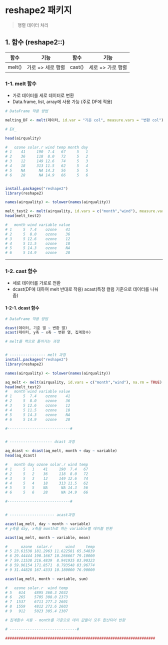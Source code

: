 # reshape2 패키지

> 행렬 데이터 처리



## 1. 함수 (reshape2::)

| 함수   | 기능              | 함수   | 기능              |
| ------ | ----------------- | ------ | ----------------- |
| melt() | 가로 => 세로 행렬 | cast() | 세로 => 가로 행렬 |



### 1-1. melt 함수

- 가로 데이터를 세로 데이터로 변환
- Data.frame, list, array에 사용 가능 (주로 DF에 적용)

```R
# DataFrame 적용 방법

melting_DF <- melt(데이터, id.var = "기준 col", measure.vars = "변환 col")

# EX_

head(airquality)

#   ozone solar.r wind temp month day
# 1    41     190  7.4   67     5   1
# 2    36     118  8.0   72     5   2
# 3    12     149 12.6   74     5   3
# 4    18     313 11.5   62     5   4
# 5    NA      NA 14.3   56     5   5
# 6    28      NA 14.9   66     5   6


install.packages("reshape2")
library(reshape2)

names(airquality) <- tolower(names(airquality))

melt_test2 <- melt(airquality, id.vars = c("month","wind"), measure.vars = "ozone")
head(melt_test2)

#   month wind variable value
# 1     5  7.4    ozone    41
# 2     5  8.0    ozone    36
# 3     5 12.6    ozone    12
# 4     5 11.5    ozone    18
# 5     5 14.3    ozone    NA
# 6     5 14.9    ozone    28
```

----



### 1-2. cast 함수

- 세로 데이터를 가로로 전환
- dcast(DF에 대하여 melt 반대로 작용) acast(특정 컬럼 기준으로 데이터를 나눠줌)



#### 1-2-1. dcast 함수

```R
# DataFrame 적용 방법

dcast(데이터, 기준 열 ~ 변환 열)
acast(데이터, y축 ~ x축 ~ 변환 열, 집계함수)

# melt를 역으로 풀어가는 과정


# ---------------- melt 과정
install.packages("reshape2")
library(reshape2)

names(airquality) <- tolower(names(airquality))

aq_melt <- melt(airquality, id.vars = c("month","wind"), na.rm = TRUE)
head(melt_test2)
#   month wind variable value
# 1     5  7.4    ozone    41
# 2     5  8.0    ozone    36
# 3     5 12.6    ozone    12
# 4     5 11.5    ozone    18
# 5     5 14.3    ozone    NA
# 6     5 14.9    ozone    28

#----------------------------#


# ------------------- dcast 과정

aq_dcast <- dcast(aq_melt, month + day ~ variable)
head(aq_dcast)

#   month day ozone solar.r wind temp
# 1     5   1    41     190  7.4   67
# 2     5   2    36     118  8.0   72
# 3     5   3    12     149 12.6   74
# 4     5   4    18     313 11.5   62
# 5     5   5    NA      NA 14.3   56
# 6     5   6    28      NA 14.9   66

#----------------------------#


# -------------------- acast과정

acast(aq_melt, day ~ month ~ variable)
# y축을 day, x축을 month로 하는 variable별 테이블 반환

acast(aq_melt, month ~ variable, mean)

#      ozone  solar.r      wind     temp
# 5 23.61538 181.2963 11.622581 65.54839
# 6 29.44444 190.1667 10.266667 79.10000
# 7 59.11538 216.4839  8.941935 83.90323
# 8 59.96154 171.8571  8.793548 83.96774
# 9 31.44828 167.4333 10.180000 76.90000

acast(aq_melt, month ~ variable, sum)

#   ozone solar.r  wind temp
# 5   614    4895 360.3 2032
# 6   265    5705 308.0 2373
# 7  1537    6711 277.2 2601
# 8  1559    4812 272.6 2603
# 9   912    5023 305.4 2307

# 집계함수 사용 - month를 기준으로 데이 값들이 모두 합산되어 반환

# ------------------------------#

###################################################################
```



